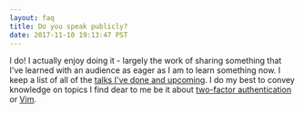 ```yaml
---
layout: faq
title: Do you speak publicly?
date: 2017-11-10 19:13:47 PST
---
```


I do! I actually enjoy doing it - largely the work of sharing something that
I've learned with an audience as eager as I am to learn something now. I keep
a list of all of the [talks I've done and upcoming][1]. I do my best to convey
knowledge on topics I find dear to me be it about [two-factor authentication][2] 
or [Vim][3].

[1]: /events/
[2]: /events/techquiera-2fa/
[3]: /events/waffle-js/2017/vim-gawd/
